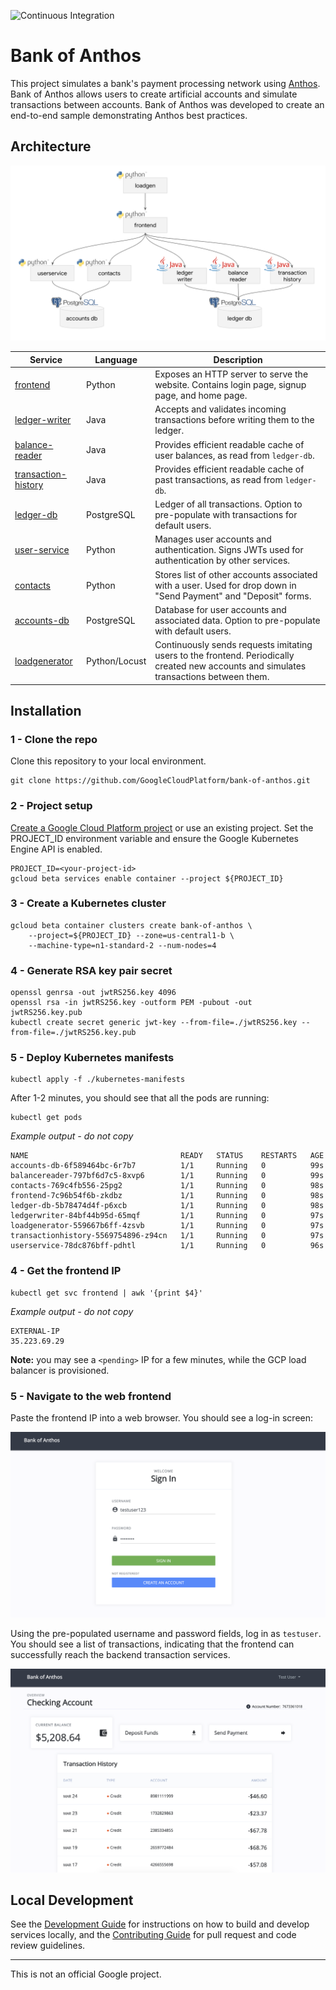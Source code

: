 ![Continuous Integration](https://github.com/GoogleCloudPlatform/anthos-finance-demo/workflows/Continuous%20Integration/badge.svg)

# Bank of Anthos

This project simulates a bank's payment processing network using [Anthos](https://cloud.google.com/anthos/).
Bank of Anthos allows users to create artificial accounts and simulate transactions between accounts.
Bank of Anthos was developed to create an end-to-end sample demonstrating Anthos best practices.

## Architecture

![Architecture Diagram](./docs/architecture.png)


| Service                                          | Language      | Description                                                                                                                                  |
| ------------------------------------------------ | ------------- | -------------------------------------------------------------------------------------------------------------------------------------------- |
| [frontend](./src/frontend)                       | Python        | Exposes an HTTP server to serve the website. Contains login page, signup page, and home page.                                                |
| [ledger-writer](./src/ledgerwriter)              | Java          | Accepts and validates incoming transactions before writing them to the ledger.                                                               |
| [balance-reader](./src/balancereader)            | Java          | Provides efficient readable cache of user balances, as read from `ledger-db`.                                                                |
| [transaction-history](./src/transactionhistory)  | Java          | Provides efficient readable cache of past transactions, as read from `ledger-db`.                                                            |
| [ledger-db](./src/ledger-db)                     | PostgreSQL | Ledger of all transactions. Option to pre-populate with transactions for default users.                                                         |
| [user-service](./src/userservice)                | Python        | Manages user accounts and authentication. Signs JWTs used for authentication by other services.                                              |
| [contacts](./src/contacts)                       | Python        | Stores list of other accounts associated with a user. Used for drop down in "Send Payment" and "Deposit" forms. |
| [accounts-db](./src/accounts-db)                 | PostgreSQL | Database for user accounts and associated data. Option to pre-populate with default users.                                                      |
| [loadgenerator](./src/loadgenerator)             | Python/Locust | Continuously sends requests imitating users to the frontend. Periodically created new accounts and simulates transactions between them.      |


## Installation

### 1 - Clone the repo

Clone this repository to your local environment.

```
git clone https://github.com/GoogleCloudPlatform/bank-of-anthos.git
```

### 2 - Project setup

[Create a Google Cloud Platform project](https://cloud.google.com/resource-manager/docs/creating-managing-projects#creating_a_project) or use an existing project. Set the PROJECT_ID environment variable and ensure the Google Kubernetes Engine API is enabled.

```
PROJECT_ID=<your-project-id>
gcloud beta services enable container --project ${PROJECT_ID}
```

### 3 - Create a Kubernetes cluster

```
gcloud beta container clusters create bank-of-anthos \
    --project=${PROJECT_ID} --zone=us-central1-b \
    --machine-type=n1-standard-2 --num-nodes=4
```

### 4 - Generate RSA key pair secret

```
openssl genrsa -out jwtRS256.key 4096
openssl rsa -in jwtRS256.key -outform PEM -pubout -out jwtRS256.key.pub
kubectl create secret generic jwt-key --from-file=./jwtRS256.key --from-file=./jwtRS256.key.pub
```

### 5 - Deploy Kubernetes manifests

```
kubectl apply -f ./kubernetes-manifests
```

After 1-2 minutes, you should see that all the pods are running:

```
kubectl get pods
```

*Example output - do not copy*

```
NAME                                  READY   STATUS    RESTARTS   AGE
accounts-db-6f589464bc-6r7b7          1/1     Running   0          99s
balancereader-797bf6d7c5-8xvp6        1/1     Running   0          99s
contacts-769c4fb556-25pg2             1/1     Running   0          98s
frontend-7c96b54f6b-zkdbz             1/1     Running   0          98s
ledger-db-5b78474d4f-p6xcb            1/1     Running   0          98s
ledgerwriter-84bf44b95d-65mqf         1/1     Running   0          97s
loadgenerator-559667b6ff-4zsvb        1/1     Running   0          97s
transactionhistory-5569754896-z94cn   1/1     Running   0          97s
userservice-78dc876bff-pdhtl          1/1     Running   0          96s
```

### 4 - Get the frontend IP

```
kubectl get svc frontend | awk '{print $4}'
```

*Example output - do not copy*

```
EXTERNAL-IP
35.223.69.29
```

**Note:** you may see a `<pending>` IP for a few minutes, while the GCP load balancer is provisioned.

### 5 - Navigate to the web frontend

Paste the frontend IP into a web browser. You should see a log-in screen:

![](/docs/login.png)

Using the pre-populated username and password fields, log in as `testuser`. You should see a list of transactions, indicating that the frontend can successfully reach the backend transaction services.

![](/docs/transactions.png)


## Local Development

See the [Development Guide](./docs/development.md) for instructions on how to build and develop services locally, and the [Contributing Guide](./CONTRIBUTING.md) for pull request and code review guidelines.

---

This is not an official Google project.
